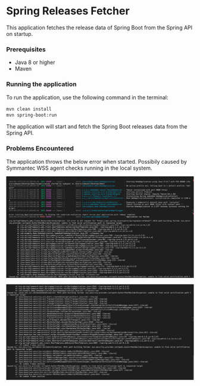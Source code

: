 # Spring Releases Fetcher

This application fetches the release data of Spring Boot from the Spring API on startup.

### Prerequisites

- Java 8 or higher
- Maven

### Running the application 

To run the application, use the following command in the terminal:

```bash 
mvn clean install
mvn spring-boot:run
```

The application will start and fetch the Spring Boot releases data from the Spring API.

### Problems Encountered

The application throws the below error when started. Possibily caused by Symmantec WSS agent checks running in the local system.

![Error-1](src/main/resources/static/error-1.png "Error Screenshot 1")

![Error-2](src/main/resources/static/error-2.png "Error Screenshot 2")